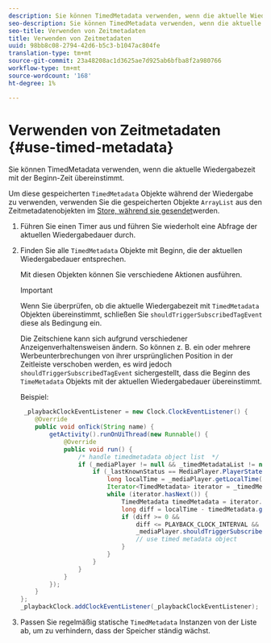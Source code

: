 ```yaml
---
description: Sie können TimedMetadata verwenden, wenn die aktuelle Wiedergabezeit mit der Beginn-Zeit übereinstimmt.
seo-description: Sie können TimedMetadata verwenden, wenn die aktuelle Wiedergabezeit mit der Beginn-Zeit übereinstimmt.
seo-title: Verwenden von Zeitmetadaten
title: Verwenden von Zeitmetadaten
uuid: 98bb8c08-2794-42d6-b5c3-b1047ac804fe
translation-type: tm+mt
source-git-commit: 23a48208ac1d3625ae7d925ab6bfba8f2a980766
workflow-type: tm+mt
source-wordcount: '168'
ht-degree: 1%

---
```



# Verwenden von Zeitmetadaten {#use-timed-metadata}

Sie können TimedMetadata verwenden, wenn die aktuelle Wiedergabezeit mit der Beginn-Zeit übereinstimmt.

Um diese gespeicherten `TimedMetadata` Objekte während der Wiedergabe zu verwenden, verwenden Sie die gespeicherten Objekte `ArrayList` aus den Zeitmetadatenobjekten im [Store, während sie gesendet](../../ad-insertion/custom-tags-configure/android-1.4-timed-metadata-store.md)werden.

1. Führen Sie einen Timer aus und führen Sie wiederholt eine Abfrage der aktuellen Wiedergabedauer durch.
1. Finden Sie alle `TimedMetadata` Objekte mit Beginn, die der aktuellen Wiedergabedauer entsprechen.

   Mit diesen Objekten können Sie verschiedene Aktionen ausführen.

   >[!IMPORTANT]
   >
   >Wenn Sie überprüfen, ob die aktuelle Wiedergabezeit mit `TimedMetadata` Objekten übereinstimmt, schließen Sie `shouldTriggerSubscribedTagEvent` diese als Bedingung ein.

   Die Zeitschiene kann sich aufgrund verschiedener Anzeigenverhaltensweisen ändern. So können z. B. ein oder mehrere Werbeunterbrechungen von ihrer ursprünglichen Position in der Zeitleiste verschoben werden, es wird jedoch `shouldTriggerSubscribedTagEvent` sichergestellt, dass die Beginn des `TimeMetadata` Objekts mit der aktuellen Wiedergabedauer übereinstimmt.

   Beispiel:

   ```java
    _playbackClockEventListener = new Clock.ClockEventListener() {
       @Override
       public void onTick(String name) {
           getActivity().runOnUiThread(new Runnable() {
               @Override
               public void run() {
                   /* handle timedmetadata object list  */ 
                   if (_mediaPlayer != null && _timedMetadataList != null && _timedMetadataList.size() > 0) {
                       if (_lastKnownStatus == MediaPlayer.PlayerState.PLAYING) {
                           long localTime = _mediaPlayer.getLocalTime();
                           Iterator<TimedMetadata> iterator = _timedMetadataList.iterator(); 
                           while (iterator.hasNext()) {
                               TimedMetadata timedMetadata = iterator.next();
                               long diff = localTime - timedMetadata.getTime();
                               if (diff >= 0 &&
                                   diff <= PLAYBACK_CLOCK_INTERVAL &&
                                   _mediaPlayer.shouldTriggerSubscribedTagEvent()) {
                                   // use timed metadata object
                               }
                           }
                       }
                   }
               }
           });
       }
   };
   _playbackClock.addClockEventListener(_playbackClockEventListener);
   ```

1. Passen Sie regelmäßig statische `TimedMetadata` Instanzen von der Liste ab, um zu verhindern, dass der Speicher ständig wächst.